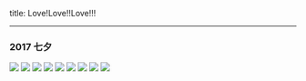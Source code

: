 title: Love!Love!!Love!!!

---
### 2017 七夕
![](/image/life/dt_3963269473825.png)
![](/image/life/dt_3963269667420.png)
![](/image/life/dt_3963269904810.png)
![](/image/life/dt_3963270207011.png)
![](/image/life/dt_3963270421796.png)
![](/image/life/dt_3963270775749.png)
![](/image/life/dt_3963271036920.png)
![](/image/life/dt_3963271232362.png)
![](/image/life/dt_3963271456472.png)